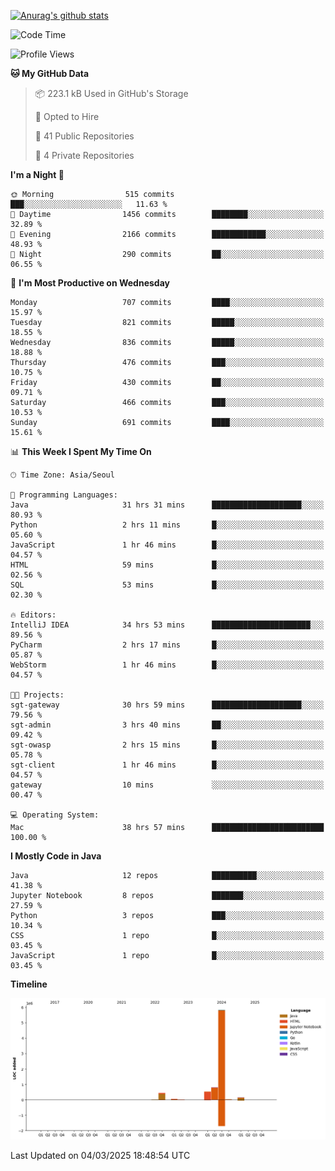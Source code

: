 [![Anurag's github stats](https://github-readme-stats.vercel.app/api?username=hajubal)](https://github.com/anuraghazra/github-readme-stats)

<!--START_SECTION:waka-->
![Code Time](http://img.shields.io/badge/Code%20Time-266%20hrs%2020%20mins-blue)

![Profile Views](http://img.shields.io/badge/Profile%20Views-0-blue)

**🐱 My GitHub Data** 

> 📦 223.1 kB Used in GitHub's Storage 
 > 
> 💼 Opted to Hire
 > 
> 📜 41 Public Repositories 
 > 
> 🔑 4 Private Repositories 
 > 
**I'm a Night 🦉** 

```text
🌞 Morning                515 commits         ███░░░░░░░░░░░░░░░░░░░░░░   11.63 % 
🌆 Daytime                1456 commits        ████████░░░░░░░░░░░░░░░░░   32.89 % 
🌃 Evening                2166 commits        ████████████░░░░░░░░░░░░░   48.93 % 
🌙 Night                  290 commits         ██░░░░░░░░░░░░░░░░░░░░░░░   06.55 % 
```
📅 **I'm Most Productive on Wednesday** 

```text
Monday                   707 commits         ████░░░░░░░░░░░░░░░░░░░░░   15.97 % 
Tuesday                  821 commits         █████░░░░░░░░░░░░░░░░░░░░   18.55 % 
Wednesday                836 commits         █████░░░░░░░░░░░░░░░░░░░░   18.88 % 
Thursday                 476 commits         ███░░░░░░░░░░░░░░░░░░░░░░   10.75 % 
Friday                   430 commits         ██░░░░░░░░░░░░░░░░░░░░░░░   09.71 % 
Saturday                 466 commits         ███░░░░░░░░░░░░░░░░░░░░░░   10.53 % 
Sunday                   691 commits         ████░░░░░░░░░░░░░░░░░░░░░   15.61 % 
```


📊 **This Week I Spent My Time On** 

```text
🕑︎ Time Zone: Asia/Seoul

💬 Programming Languages: 
Java                     31 hrs 31 mins      ████████████████████░░░░░   80.93 % 
Python                   2 hrs 11 mins       █░░░░░░░░░░░░░░░░░░░░░░░░   05.60 % 
JavaScript               1 hr 46 mins        █░░░░░░░░░░░░░░░░░░░░░░░░   04.57 % 
HTML                     59 mins             █░░░░░░░░░░░░░░░░░░░░░░░░   02.56 % 
SQL                      53 mins             █░░░░░░░░░░░░░░░░░░░░░░░░   02.30 % 

🔥 Editors: 
IntelliJ IDEA            34 hrs 53 mins      ██████████████████████░░░   89.56 % 
PyCharm                  2 hrs 17 mins       █░░░░░░░░░░░░░░░░░░░░░░░░   05.87 % 
WebStorm                 1 hr 46 mins        █░░░░░░░░░░░░░░░░░░░░░░░░   04.57 % 

🐱‍💻 Projects: 
sgt-gateway              30 hrs 59 mins      ████████████████████░░░░░   79.56 % 
sgt-admin                3 hrs 40 mins       ██░░░░░░░░░░░░░░░░░░░░░░░   09.42 % 
sgt-owasp                2 hrs 15 mins       █░░░░░░░░░░░░░░░░░░░░░░░░   05.78 % 
sgt-client               1 hr 46 mins        █░░░░░░░░░░░░░░░░░░░░░░░░   04.57 % 
gateway                  10 mins             ░░░░░░░░░░░░░░░░░░░░░░░░░   00.47 % 

💻 Operating System: 
Mac                      38 hrs 57 mins      █████████████████████████   100.00 % 
```

**I Mostly Code in Java** 

```text
Java                     12 repos            ██████████░░░░░░░░░░░░░░░   41.38 % 
Jupyter Notebook         8 repos             ███████░░░░░░░░░░░░░░░░░░   27.59 % 
Python                   3 repos             ███░░░░░░░░░░░░░░░░░░░░░░   10.34 % 
CSS                      1 repo              █░░░░░░░░░░░░░░░░░░░░░░░░   03.45 % 
JavaScript               1 repo              █░░░░░░░░░░░░░░░░░░░░░░░░   03.45 % 
```



**Timeline**

![Lines of Code chart](https://raw.githubusercontent.com/hajubal/hajubal/main/assets/bar_graph.png)


 Last Updated on 04/03/2025 18:48:54 UTC
<!--END_SECTION:waka-->